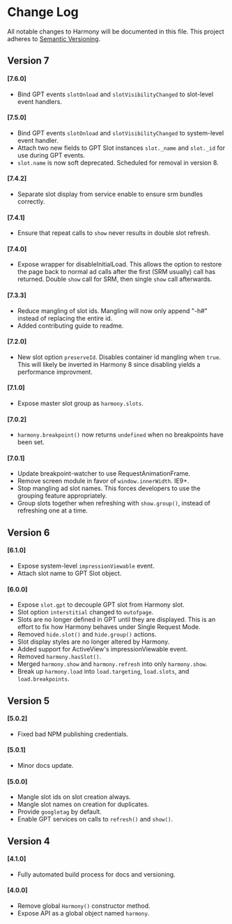 # Change Log
All notable changes to Harmony will be documented in this file.
This project adheres to [Semantic Versioning](http://semver.org/).

## Version 7

#### [7.6.0]
- Bind GPT events `slotOnload` and `slotVisibilityChanged` to slot-level event
handlers.

#### [7.5.0]
- Bind GPT events `slotOnload` and `slotVisibilityChanged` to system-level event
handler.
- Attach two new fields to GPT Slot instances `slot._name` and `slot._id` for use
during GPT events.
- `slot.name` is now soft deprecated. Scheduled for removal in version 8.

#### [7.4.2]
- Separate slot display from service enable to ensure srm bundles correctly.

#### [7.4.1]
- Ensure that repeat calls to `show` never results in double slot refresh.

#### [7.4.0]
- Expose wrapper for disableInitialLoad. This allows the option to restore
the page back to normal ad calls after the first (SRM usually) call has
returned. Double `show` call for SRM, then single `show` call afterwards.

#### [7.3.3]
- Reduce mangling of slot ids. Mangling will now only append "-h#" instead
of replacing the entire id.
- Added contributing guide to readme.

#### [7.2.0]
- New slot option `preserveId`. Disables container id mangling when `true`.
This will likely be inverted in Harmony 8 since disabling yields a
performance improvment.

#### [7.1.0]
- Expose master slot group as `harmony.slots`.

#### [7.0.2]
- `harmony.breakpoint()` now returns `undefined` when no
breakpoints have been set.

#### [7.0.1]
- Update breakpoint-watcher to use RequestAnimationFrame.
- Remove screen module in favor of `window.innerWidth`. IE9+.
- Stop mangling ad slot names. This forces developers to use
the grouping feature appropriately.
- Group slots together when refreshing with `show.group()`,
instead of refreshing one at a time.

## Version 6
#### [6.1.0]
- Expose system-level `impressionViewable` event.
- Attach slot name to GPT Slot object.

#### [6.0.0]
- Expose `slot.gpt` to decouple GPT slot from Harmony slot.
- Slot option `interstitial` changed to `outofpage`.
- Slots are no longer defined in GPT until they are displayed. This
is an effort to fix how Harmony behaves under Single Request Mode.
- Removed `hide.slot()` and `hide.group()` actions.
- Slot display styles are no longer altered by Harmony.
- Added support for ActiveView's impressionViewable event.
- Removed `harmony.hasSlot()`.
- Merged `harmony.show` and `harmony.refresh` into only `harmony.show`.
- Break up `harmony.load` into `load.targeting`, `load.slots`,
and `load.breakpoints`.

## Version 5
#### [5.0.2]
- Fixed bad NPM publishing credentials.

#### [5.0.1]
- Minor docs update.

#### [5.0.0]
- Mangle slot ids on slot creation always.
- Mangle slot names on creation for duplicates.
- Provide `googletag` by default.
- Enable GPT services on calls to `refresh()` and `show()`.

## Version 4
#### [4.1.0]
- Fully automated build process for docs and versioning.

#### [4.0.0]
- Remove global `Harmony()` constructor method.
- Expose API as a global object named `harmony`.

